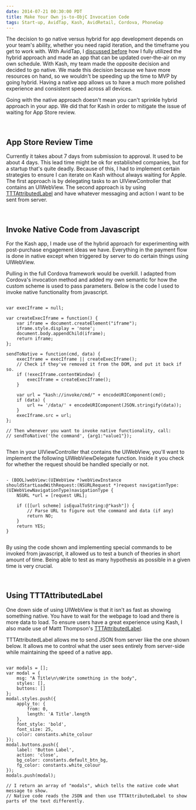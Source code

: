 ```yaml
---
date: 2014-07-21 00:30:00 PDT
title: Make Your Own js-to-ObjC Invocation Code
tags: Start-up, AvidTap, Kash, AvidRetail, Cordova, PhoneGap
---
```

The decision to go native versus hybrid for app development depends on your
team's ability, whether you need rapid iteration, and the timeframe you get to
work with. With AvidTap, I [discussed before][1] how I fully utilized the
hybrid approach and made an app that can be updated over-the-air on my own
schedule. With Kash, my team made the opposite decision and decided to go
native. We made this decision because we have more resources on hand, so we
wouldn't be speeding up the time to MVP by going hybrid. Having a native app
allows us to have a much more polished experience and consistent speed across
all devices.

Going with the native approach doesn't mean you can't sprinkle hybrid
approach in your app. We did that for Kash in order to mitigate the issue of
waiting for App Store review.

<br>

## **App Store Review Time**

Currently it takes about 7 days from submission to approval. It used to be
about 4 days. This lead time might be ok for established companies, but for a
startup that's quite deadly. Because of this, I had to implement certain
strategies to ensure I can iterate on Kash without always waiting for Apple.
The first approach is by delegating tasks to an UIViewController that contains
an UIWebView. The second approach is by using [TTTAttributedLabel][2] and have
whatever messaging and action I want to be sent from server.

<br>

## **Invoke Native Code from Javascript**

For the Kash app, I made use of the hybrid approach for experimenting with
post-purchase engagement ideas we have. Everything in the payment flow is done
in native except when triggered by server to do certain things using UIWebView.

Pulling in the full Cordova framework would be overkill. I adapted from
Cordova's invocation method and added my own semantic for how the custom scheme
is used to pass parameters. Below is the code I used to invoke native
functionality from javascript.

<pre><code class="javascript">
var execIframe = null;

var createExecIframe = function() {
    var iframe = document.createElement("iframe");
    iframe.style.display = 'none';
    document.body.appendChild(iframe);
    return iframe;
};

sendToNative = function(cmd, data) {
    execIframe = execIframe || createExecIframe();
    // Check if they've removed it from the DOM, and put it back if so.
    if (!execIframe.contentWindow) {
        execIframe = createExecIframe();
    }

    var url = "kash://invoke/cmd/" + encodeURIComponent(cmd);
    if (data) {
        url += '/data/' + encodeURIComponent(JSON.stringify(data));
    }
    execIframe.src = url;
};

// Then whenever you want to invoke native functionality, call:
// sendToNative('the command', {arg1:"value1"});

</code></pre>

Then in your UIViewController that contains the UIWebView, you'll want to
implement the following UIWebViewDelegate function. Inside it you check for
whether the request should be handled specially or not.

<pre><code class="objc">
- (BOOL)webView:(UIWebView *)webViewInstance shouldStartLoadWithRequest:(NSURLRequest *)request navigationType:(UIWebViewNavigationType)navigationType {
    NSURL *url = [request URL];
    
    if ([[url scheme] isEqualToString:@"kash"]) {
        // Parse URL to figure out the command and data (if any)
        return NO;
    }
    return YES;
}

</code></pre>

By using the code shown and implementing special commands to be invoked from
javascript, it allowed us to test a bunch of theories in short amount of time.
Being able to test as many hypothesis as possible in a given time is very
crucial.

<br>

## **Using TTTAttributedLabel**

One down side of using UIWebView is that it isn't as fast as showing something
native. You have to wait for the webpage to load and there is more data to
load. To ensure users have a great experience using Kash, I also made use of
Mattt Thompson's [TTTAttributedLabel][2].

TTTAttributedLabel allows me to send JSON from server like the one shown below.
It allows me to control what the user sees entirely from server-side while
maintaining the speed of a native app.

<pre><code class="javascript">
var modals = [];
var modal = {
    msg: "A Title\n\nWrite something in the body",
    styles: [],
    buttons: []
};
modal.styles.push({
    apply_to: {
        from: 0,
        length: 'A Title'.length
    },
    font_style: 'bold',
    font_size: 25,
    color: constants.white_colour
});
modal.buttons.push({
    label: 'Button Label',
    action: 'close',
    bg_color: constants.default_btn_bg,
    fg_color: constants.white_colour
});
modals.push(modal);

// I return an array of "modals", which tells the native code what message to show.
// Native code reads the JSON and then use TTTAttributedLabel to show parts of the text differently.

</code></pre>

  [1]: /2013/05/02/iterating-at-light-speed/
  [2]: https://github.com/mattt/TTTAttributedLabel

